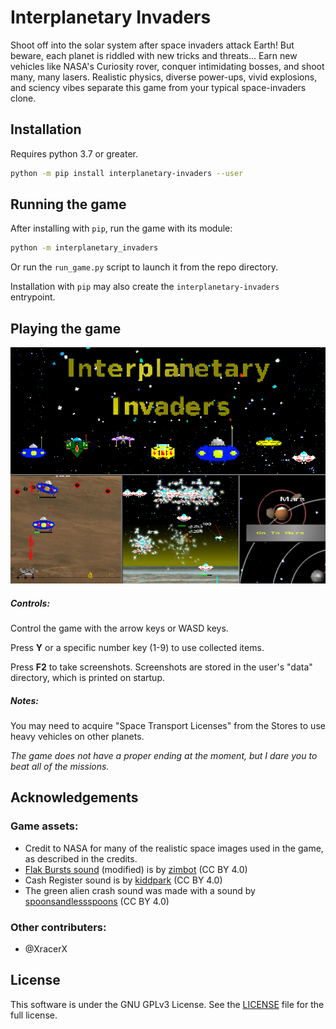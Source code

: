 # Interplanetary Invaders

Shoot off into the solar system after space invaders attack Earth!  But beware, each planet is riddled with new tricks and threats...  Earn new vehicles like NASA's Curiosity rover, conquer intimidating bosses, and shoot many, many lasers.  Realistic physics, diverse power-ups, vivid explosions, and sciency vibes separate this game from your typical space-invaders clone.

## Installation

Requires python 3.7 or greater.

```bash
python -m pip install interplanetary-invaders --user
```



## Running the game

After installing with `pip`, run the game with its module:

```bash
python -m interplanetary_invaders
```

Or run the `run_game.py` script to launch it from the repo directory.

Installation with `pip` may also create the `interplanetary-invaders` entrypoint.



## Playing the game

 ![Gameplay Screenshot](https://github.com/nachomonkey/Interplanetary-Invaders/blob/master/docs/collage.png)

##### Controls:

Control the game with the arrow keys or WASD keys.

Press **Y** or a specific number key (1-9) to use collected items.

Press **F2** to take screenshots. Screenshots are stored in the user's "data" directory, which is printed on startup.

##### Notes:

You may need to acquire "Space Transport Licenses" from the Stores to use heavy vehicles on other planets.

*The game does not have a proper ending at the moment, but I dare you to beat all of the missions.*



## Acknowledgements

### Game assets:

* Credit to NASA for many of the realistic space images used in the game, as described in the credits.
* [Flak Bursts sound](https://freesound.org/people/zimbot/sounds/209984/) (modified) is by [zimbot](https://freesound.org/people/zimbot/) (CC BY 4.0)
* Cash Register sound is by [kiddpark](https://freesound.org/people/kiddpark/) (CC BY 4.0)
* The green alien crash sound was made with a sound by [spoonsandlessspoons](https://freesound.org/people/spoonsandlessspoons/) (CC BY 4.0)

### Other contributers:

* @XracerX



## License

This software is under the GNU GPLv3 License. See the [LICENSE](https://github.com/nachomonkey/Interplanetary-Invaders/blob/master/LICENSE) file for the full license.

